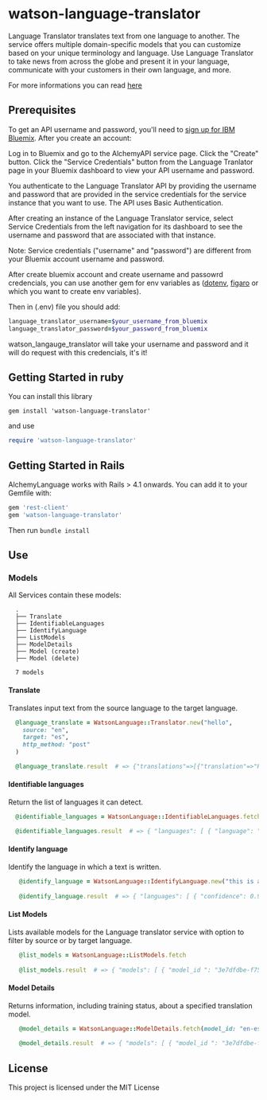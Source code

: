 # watson-language-translator

Language Translator translates text from one language to another. The service offers multiple domain-specific models that you can customize based on your unique terminology and language. Use Language Translator to take news from across the globe and present it in your language, communicate with your customers in their own language, and more.

For more informations you can read [here](https://www.ibm.com/watson/developercloud/doc/language-translator/index.html)

## Prerequisites

To get an API username and password, you'll need to [sign up for IBM Bluemix](https://console.ng.bluemix.net/registration/). After you create an account:

Log in to Bluemix and go to the AlchemyAPI service page.
Click the "Create" button.
Click the "Service Credentials" button from the Language Tranlator page in your Bluemix dashboard to view your API username and password.

You authenticate to the Language Translator API by providing the username and password that are provided in the service credentials for the service instance that you want to use. The API uses Basic Authentication.

After creating an instance of the Language Translator service, select Service Credentials from the left navigation for its dashboard to see the username and password that are associated with that instance.

Note: Service credentials ("username" and "password") are different from your Bluemix account username and password.

After create bluemix account and create username and passowrd credencials, you can use another gem for env variables as ([dotenv](https://github.com/bkeepers/dotenv), [figaro](https://github.com/laserlemon/figaro) or which you want to create env variables).

Then in (.env) file you should add:

```ruby
language_translator_username=$your_username_from_bluemix
language_translator_password=$your_password_from_bluemix
```

watson_langauge_translator will take your username and password and it will do request with this credencials, it's it!

## Getting Started in ruby
You can install this library

`gem install 'watson-language-translator'`

and use

```ruby
require 'watson-language-translator'
```

## Getting Started in Rails
AlchemyLanguage works with Rails > 4.1 onwards. You can add it to your Gemfile with:

```ruby
gem 'rest-client'
gem 'watson-language-translator'
```

Then run `bundle install`

## Use

### Models 
  
  All Services contain these models:

  ```
    .
    ├── Translate
    ├── IdentifiableLanguages
    ├── IdentifyLanguage
    ├── ListModels
    ├── ModelDetails
    ├── Model (create)
    ├── Model (delete)
  
    7 models
  ```

#### Translate

Translates input text from the source language to the target language.

  ```ruby
    @language_translate = WatsonLanguage::Translator.new("hello",
      source: "en",
      target: "es",
      http_method: "post"
    )
  
    @language_translate.result  # => {"translations"=>[{"translation"=>"Hola"}], "word_count"=>1, "character_count"=>5}
 ```
 
#### Identifiable languages
Return the list of languages it can detect.

  ```ruby
    @identifiable_languages = WatsonLanguage::IdentifiableLanguages.fetch
  
    @identifiable_languages.result  # => { "languages": [ { "language": "af", "name": "Afrikaans"}, { "language": "ar", "name": "Arabic" }, ...] }
 ```

#### Identify language
Identify the language in which a text is written.

 ```ruby
    @identify_language = WatsonLanguage::IdentifyLanguage.new("this is a text")
  
    @identify_language.result  # => { "languages": [ { "confidence": 0.9143, "language": "en-US" }, { "confidence": 0.0396, "language": "hu-HU" }, //... ] }
 ```
 
#### List Models 
Lists available models for the Language translator service with option to filter by source or by target language.

 ```ruby
    @list_models = WatsonLanguage::ListModels.fetch
  
    @list_models.result  # => { "models": [ { "model_id ": "3e7dfdbe-f757-4150-afee-458e71eb93fb", "source": "en", "target": "es", "base_model_id": "en-es",.. }, //... ] }
 ```
#### Model Details
Returns information, including training status, about a specified translation model.

 ```ruby
    @model_details = WatsonLanguage::ModelDetails.fetch(model_id: "en-es")
  
    @model_details.result  # => { "models": [ { "model_id ": "3e7dfdbe-f757-4150-afee-458e71eb93fb", "source": "en", "target": "es", "base_model_id": "en-es",.. }, //... ] }
 ```
 
## License

This project is licensed under the MIT License
